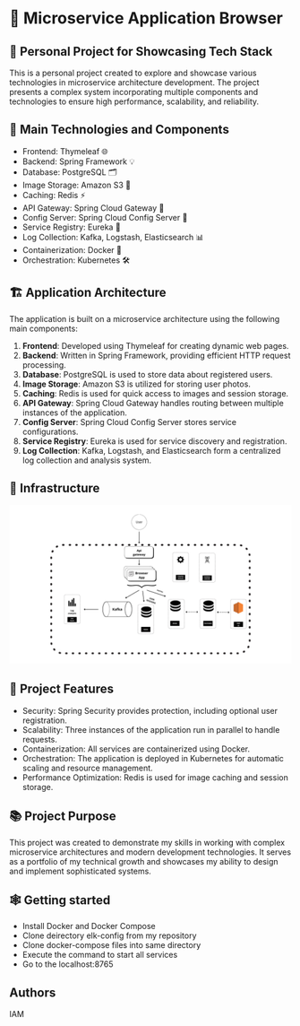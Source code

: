# 🚀 Microservice Application Browser

## 🎯 Personal Project for Showcasing Tech Stack

This is a personal project created to explore and showcase various technologies in microservice architecture development. The project presents a complex system incorporating multiple components and technologies to ensure high performance, scalability, and reliability.

## 🔧 Main Technologies and Components

- Frontend: Thymeleaf 🌐
- Backend: Spring Framework 💡
- Database: PostgreSQL 🗂️
- Image Storage: Amazon S3 📸
- Caching: Redis ⚡️
- API Gateway: Spring Cloud Gateway 🚪
- Config Server: Spring Cloud Config Server 🔧
- Service Registry: Eureka 📍
- Log Collection: Kafka, Logstash, Elasticsearch 📊
- Containerization: Docker 🐳
- Orchestration: Kubernetes 🛠️

## 🏗️ Application Architecture

The application is built on a microservice architecture using the following main components:

1. **Frontend**: Developed using Thymeleaf for creating dynamic web pages.
2. **Backend**: Written in Spring Framework, providing efficient HTTP request processing.
3. **Database**: PostgreSQL is used to store data about registered users.
4. **Image Storage**: Amazon S3 is utilized for storing user photos.
5. **Caching**: Redis is used for quick access to images and session storage.
6. **API Gateway**: Spring Cloud Gateway handles routing between multiple instances of the application.
7. **Config Server**: Spring Cloud Config Server stores service configurations.
8. **Service Registry**: Eureka is used for service discovery and registration.
9. **Log Collection**: Kafka, Logstash, and Elasticsearch form a centralized log collection and analysis system.

## 🥶 Infrastructure

![Infrastructure Diagram](https://github.com/ebndrnk/browser-microservices/blob/master/infrastucture-diagram.png)


## 🎯 Project Features

- Security: Spring Security provides protection, including optional user registration.
- Scalability: Three instances of the application run in parallel to handle requests.
- Containerization: All services are containerized using Docker.
- Orchestration: The application is deployed in Kubernetes for automatic scaling and resource management.
- Performance Optimization: Redis is used for image caching and session storage.

## 📚 Project Purpose

This project was created to demonstrate my skills in working with complex microservice architectures and modern development technologies. It serves as a portfolio of my technical growth and showcases my ability to design and implement sophisticated systems.

##  🕸 Getting started
- Install Docker and Docker Compose
- Сlone deirectory elk-config from my repository
- Сlone docker-compose files into same directory
- Execute the command to start all services
- Go to the localhost:8765

## Authors

IAM
